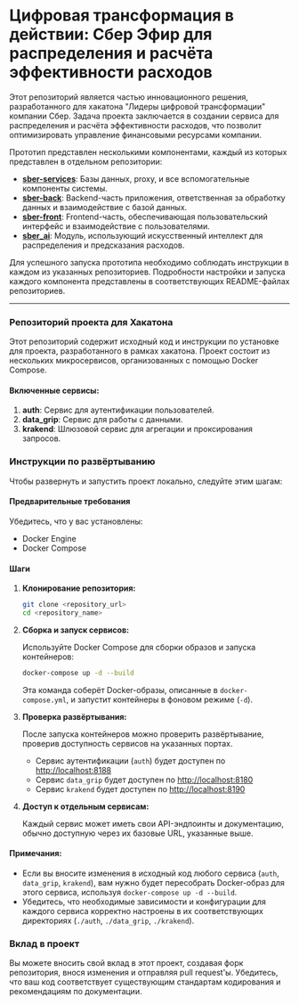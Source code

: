 # Цифровая трансформация в действии: Сбер Эфир для распределения и расчёта эффективности расходов

Этот репозиторий является частью инновационного решения, разработанного для хакатона "Лидеры цифровой трансформации" компании Сбер. Задача проекта заключается в создании сервиса для распределения и расчёта эффективности расходов, что позволит оптимизировать управление финансовыми ресурсами компании.

Прототип представлен несколькими компонентами, каждый из которых представлен в отдельном репозитории:

- **[sber-services](https://github.com/RealityFlex/sber-services)**: Базы данных, proxy, и все вспомогательные компоненты системы.
- **[sber-back](https://github.com/RealityFlex/sber-back)**: Backend-часть приложения, ответственная за обработку данных и взаимодействие с базой данных.
- **[sber-front](https://github.com/RealityFlex/sber-front)**: Frontend-часть, обеспечивающая пользовательский интерфейс и взаимодействие с пользователями.
- **[sber_ai](https://github.com/RealityFlex/sber_ai)**: Модуль, использующий искусственный интеллект для распределения и предсказания расходов.

Для успешного запуска прототипа необходимо соблюдать инструкции в каждом из указанных репозиториев. Подробности настройки и запуска каждого компонента представлены в соответствующих README-файлах репозиториев.

----

### Репозиторий проекта для Хакатона

Этот репозиторий содержит исходный код и инструкции по установке для проекта, разработанного в рамках хакатона. Проект состоит из нескольких микросервисов, организованных с помощью Docker Compose.

#### Включенные сервисы:

1. **auth**: Сервис для аутентификации пользователей.
2. **data_grip**: Сервис для работы с данными.
3. **krakend**: Шлюзовой сервис для агрегации и проксирования запросов.

### Инструкции по развёртыванию

Чтобы развернуть и запустить проект локально, следуйте этим шагам:

#### Предварительные требования

Убедитесь, что у вас установлены:

- Docker Engine
- Docker Compose

#### Шаги

1. **Клонирование репозитория:**

   ```bash
   git clone <repository_url>
   cd <repository_name>
   ```

2. **Сборка и запуск сервисов:**

   Используйте Docker Compose для сборки образов и запуска контейнеров:

   ```bash
   docker-compose up -d --build
   ```

   Эта команда соберёт Docker-образы, описанные в `docker-compose.yml`, и запустит контейнеры в фоновом режиме (`-d`).

3. **Проверка развёртывания:**

   После запуска контейнеров можно проверить развёртывание, проверив доступность сервисов на указанных портах.

   - Сервис аутентификации (`auth`) будет доступен по [http://localhost:8188](http://localhost:8188)
   - Сервис `data_grip` будет доступен по [http://localhost:8180](http://localhost:8180)
   - Сервис `krakend` будет доступен по [http://localhost:8190](http://localhost:8190)

4. **Доступ к отдельным сервисам:**

   Каждый сервис может иметь свои API-эндпоинты и документацию, обычно доступную через их базовые URL, указанные выше.

#### Примечания:

- Если вы вносите изменения в исходный код любого сервиса (`auth`, `data_grip`, `krakend`), вам нужно будет пересобрать Docker-образ для этого сервиса, используя `docker-compose up -d --build`.
- Убедитесь, что необходимые зависимости и конфигурации для каждого сервиса корректно настроены в их соответствующих директориях (`./auth`, `./data_grip`, `./krakend`).

### Вклад в проект

Вы можете вносить свой вклад в этот проект, создавая форк репозитория, внося изменения и отправляя pull request'ы. Убедитесь, что ваш код соответствует существующим стандартам кодирования и рекомендациям по документации.
